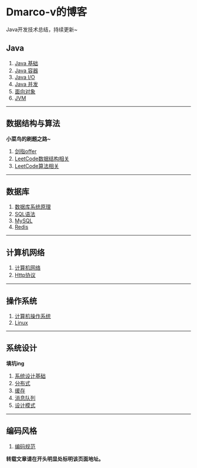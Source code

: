 # Dmarco-v的博客
Java开发技术总结，持续更新~

## Java

1. [Java 基础](Java/Java基础.md)
2. [Java 容器](Java/Java容器.md)
3. [Java I/O](Java/JavaIO.md)
4. [Java 并发](Java/Java并发.md)
5. [面向对象](Java/Java面向对象.md)
6. [JVM](Java/JVM.md)

****

## 数据结构与算法

**小菜鸟的刷题之路~**

1. [剑指offer](数据结构与算法/剑指Offer.md)
2. [LeetCode数据结构相关](数据结构与算法/LeetCode数据结构相关.md)
3. [LeetCode算法相关](数据结构与算法/LeetCode算法相关.md)

****

## 数据库

1. [数据库系统原理](数据库/数据库系统原理.md)
2. [SQL语法](url)
3. [MySQL](url)
4. [Redis](url)

****

## 计算机网络

1. [计算机网络](计算机网络/计算机网络.md)
2. [Http协议](url)

****

## 操作系统

1. [计算机操作系统](操作系统/计算机操作系统.md)
2. [Linux](操作系统/Linux.md)

****

## 系统设计

**填坑ing**

1. [系统设计基础](url)
2. [分布式](url)
3. [缓存](url)
4. [消息队列](url)
5. [设计模式](系统设计/Java设计模式.md)

****

## 编码风格

1. [编码规范](https://github.com/alibaba/p3c/blob/master/阿里巴巴Java开发手册（华山版）.pdf)





**转载文章请在开头明显处标明该页面地址。**